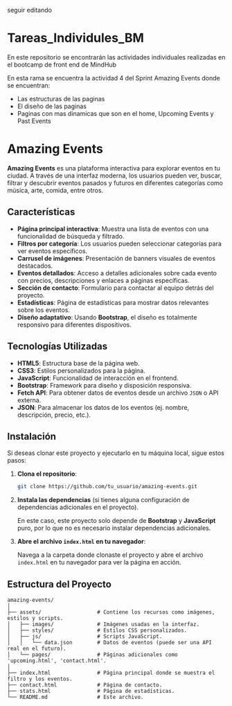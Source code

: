 seguir editando
# Tareas_Individules_BM
En este repositorio se encontrarán las actividades individuales realizadas en el bootcamp de front end de MindHub  

En esta rama se encuentra la actividad 4 del Sprint Amazing Events donde se encuentran: 
- Las estructuras de las paginas 
- El diseño de las paginas 
- Paginas con mas dinamicas que son en el home, Upcoming Events y Past Events

# Amazing Events

**Amazing Events** es una plataforma interactiva para explorar eventos en tu ciudad. A través de una interfaz moderna, los usuarios pueden ver, buscar, filtrar y descubrir eventos pasados y futuros en diferentes categorías como música, arte, comida, entre otros.

## Características

- **Página principal interactiva**: Muestra una lista de eventos con una funcionalidad de búsqueda y filtrado.
- **Filtros por categoría**: Los usuarios pueden seleccionar categorías para ver eventos específicos.
- **Carrusel de imágenes**: Presentación de banners visuales de eventos destacados.
- **Eventos detallados**: Acceso a detalles adicionales sobre cada evento con precios, descripciones y enlaces a páginas específicas.
- **Sección de contacto**: Formulario para contactar al equipo detrás del proyecto.
- **Estadísticas**: Página de estadísticas para mostrar datos relevantes sobre los eventos.
- **Diseño adaptativo**: Usando **Bootstrap**, el diseño es totalmente responsivo para diferentes dispositivos.

## Tecnologías Utilizadas

- **HTML5**: Estructura base de la página web.
- **CSS3**: Estilos personalizados para la página.
- **JavaScript**: Funcionalidad de interacción en el frontend.
- **Bootstrap**: Framework para diseño y disposición responsiva.
- **Fetch API**: Para obtener datos de eventos desde un archivo `JSON` o API externa.
- **JSON**: Para almacenar los datos de los eventos (ej. nombre, descripción, precio, etc.).

## Instalación

Si deseas clonar este proyecto y ejecutarlo en tu máquina local, sigue estos pasos:

1. **Clona el repositorio**:

    ```bash
    git clone https://github.com/tu_usuario/amazing-events.git
    ```

2. **Instala las dependencias** (si tienes alguna configuración de dependencias adicionales en el proyecto).

    En este caso, este proyecto solo depende de **Bootstrap** y **JavaScript** puro, por lo que no es necesario instalar dependencias adicionales.

3. **Abre el archivo `index.html` en tu navegador**:

    Navega a la carpeta donde clonaste el proyecto y abre el archivo `index.html` en tu navegador para ver la página en acción.

## Estructura del Proyecto

```plaintext
amazing-events/
│
├── assets/                  # Contiene los recursos como imágenes, estilos y scripts.
│   ├── images/              # Imágenes usadas en la interfaz.
│   ├── styles/              # Estilos CSS personalizados.
│   ├── js/                  # Scripts JavaScript.
│   │   └── data.json        # Datos de eventos (puede ser una API real en el futuro).
│   └── pages/               # Páginas adicionales como 'upcoming.html', 'contact.html'.
│
├── index.html               # Página principal donde se muestra el filtro y los eventos.
├── contact.html             # Página de contacto.
├── stats.html               # Página de estadísticas.
└── README.md                # Este archivo.
